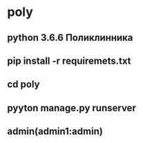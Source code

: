 # poly
python 3.6.6
Поликлинника
-----------------
pip install -r requiremets.txt
---------------
cd poly
--------------
pyyton manage.py runserver
-----------------
admin(admin1:admin)
---------------------
